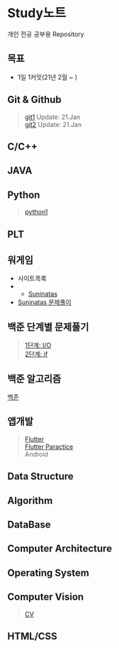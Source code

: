 # Study노트
  개인 전공 공부용 Repository  
## 목표
  * 1일 1커밋(21년 2월 ~ )

## Git & Github
> [git1](./git/git1.md) Update: 21.Jan  
> [git2](./git/git2.md) Update: 21.Jan  

## C/C++

## JAVA

## Python
> [python1](./python)   

## PLT

## 워게임
* 사이트목록
* * [Suninatas](http://suninatas.com/) 
* [Suninatas 문제풀이](./war_game)

## 백준 단계별 문제풀기
> [1단계: I/O](./baekjoon_step/1step_IO)  
> [2단계: if](./baekjoon_step/2step_if-statement)  

## 백준 알고리즘
[백준](./baekjoon)

## 앱개발
> [Flutter](./flutter)  
> [Flutter Paractice](https://github.com/Ohgyuchan/flutter_dev)  
  Android

## Data Structure

## Algorithm

## DataBase

## Computer Architecture

## Operating System

## Computer Vision
> [CV](./CV)  

## HTML/CSS
